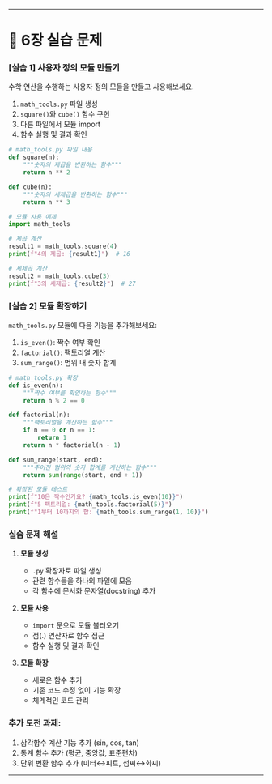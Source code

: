 ---

# 🎯 6장 실습 문제

### [실습 1] 사용자 정의 모듈 만들기
수학 연산을 수행하는 사용자 정의 모듈을 만들고 사용해보세요.

1. `math_tools.py` 파일 생성
2. `square()`와 `cube()` 함수 구현
3. 다른 파일에서 모듈 import
4. 함수 실행 및 결과 확인

```python
# math_tools.py 파일 내용
def square(n):
    """숫자의 제곱을 반환하는 함수"""
    return n ** 2

def cube(n):
    """숫자의 세제곱을 반환하는 함수"""
    return n ** 3
```

```python
# 모듈 사용 예제
import math_tools

# 제곱 계산
result1 = math_tools.square(4)
print(f"4의 제곱: {result1}")  # 16

# 세제곱 계산
result2 = math_tools.cube(3)
print(f"3의 세제곱: {result2}")  # 27
```

### [실습 2] 모듈 확장하기
`math_tools.py` 모듈에 다음 기능을 추가해보세요:

1. `is_even()`: 짝수 여부 확인
2. `factorial()`: 팩토리얼 계산
3. `sum_range()`: 범위 내 숫자 합계

```python
# math_tools.py 확장
def is_even(n):
    """짝수 여부를 확인하는 함수"""
    return n % 2 == 0

def factorial(n):
    """팩토리얼을 계산하는 함수"""
    if n == 0 or n == 1:
        return 1
    return n * factorial(n - 1)

def sum_range(start, end):
    """주어진 범위의 숫자 합계를 계산하는 함수"""
    return sum(range(start, end + 1))
```

```python
# 확장된 모듈 테스트
print(f"10은 짝수인가요? {math_tools.is_even(10)}")
print(f"5 팩토리얼: {math_tools.factorial(5)}")
print(f"1부터 10까지의 합: {math_tools.sum_range(1, 10)}")
```

### 실습 문제 해설
1. **모듈 생성**
   - `.py` 확장자로 파일 생성
   - 관련 함수들을 하나의 파일에 모음
   - 각 함수에 문서화 문자열(docstring) 추가

2. **모듈 사용**
   - `import` 문으로 모듈 불러오기
   - 점(.) 연산자로 함수 접근
   - 함수 실행 및 결과 확인

3. **모듈 확장**
   - 새로운 함수 추가
   - 기존 코드 수정 없이 기능 확장
   - 체계적인 코드 관리

### 추가 도전 과제:
1. 삼각함수 계산 기능 추가 (sin, cos, tan)
2. 통계 함수 추가 (평균, 중앙값, 표준편차)
3. 단위 변환 함수 추가 (미터↔피트, 섭씨↔화씨)

--- 